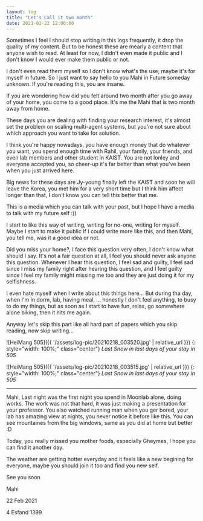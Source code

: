 ```yaml
---
layout: log
title: "Let's Call it two month"
date: 2021-02-22 12:00:00
---
```


Sometimes I feel I should stop writing in this logs frequently, it drop the quality of my content. But to be honest these are mearly a content that anyone wish to read.
At least for now, I didn't even made it public and I don't know I would ever make them public or not.

I don't even read them myself so I don't know what's the use, maybe it's for myself in future. So I just want to say hello to you Mahi in Future someday unknown.
If you're reading this, you are insane.

If you are wondering how did you felt around two month after you go away of your home, you come to a good place. It's me the Mahi that is two month away from home.

These days you are dealing with finding your research interest, it's almost set the problem on scaling multi-agent systems, but you're not sure about which approach you want to take for solution.

I think you're happy nowadays, you have enough money that do whatever you want, you spend enough time with Rahil, your family, your friends, and even lab members and other student in KAIST.
You are not lonley and everyone accepted you, so cheer-up it's far better than what you've been when you just arrived here.

Big news for these days are Jy-young finally left the KAIST and soon he will leave the Korea, you met him for a very short time but I think him affect longer than that, I don't know you can tell this better that me.

This is a media which you can talk with your past, but I hope I have a media to talk with my future self :))

I start to like this way of writing, writing for no-one, writing for myself. 
Maybe I start to make it public if I could write more like this, and then Mahi, you tell me, was it a good idea or not.


Did you miss your home?, I face this question very often, I don't know what should I say. It's not a fair question at all, I feel you should never ask anyone this question.
Whenever I hear this question, I feel sad and guilty, I feel sad since I miss my family right after hearing this question, and I feel guilty since I feel my family might missing me too and they are just doing it for my selfishness.

I even hate myself when I write about this things here... 
But during tha day, when I'm in dorm, lab, having meal, ... honestly I don't feel anything, to busy to do my things, but as soon as I start to have fun, relax, go somewhere alone biking, then it hits me again.


Anyway let's skip this part like all hard part of papers which you skip reading, now skip writing...

![HeiMang 505]({{ '/assets/log-pic/20210218_003520.jpg' | relative_url }})
{: style="width: 100%;" class="center"} 
*Last Snow in last days of your stay in 505*

![HeiMang 505]({{ '/assets/log-pic/20210218_003515.jpg' | relative_url }})
{: style="width: 100%;" class="center"} *Last Snow in last days of your stay in 505*

----

Mahi, Last night was the first night you spend in Moonlab alone, doing works. The work was not that hard, it was just making a presentation for your professor. 
You also watched running man when you ger bored, your lab has amazing view at nights, you never notice it before like this. 
You can see mountaines from the big windows, same as you did at home but better :D

Today, you really missed you mother foods, especially Gheymes, I hope you can find it another day. 

The weather are getting hotter everyday and it feels like a new begining for everyone, maybe you should join it too and find you new self.

See you soon

Mahi

22 Feb 2021

4 Esfand 1399




